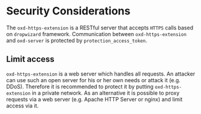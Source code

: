 # Security Considerations

The `oxd-https-extension` is a RESTful server that accepts `HTTPS` calls based on `dropwizard` framework. Communication between `oxd-https-extension` and `oxd-server` is protected by `protection_access_token`.

## Limit access

`oxd-https-extension` is a web server which handles all requests. An attacker can use such an open server for his or her own needs or attack it (e.g. DDoS). Therefore it is recommended to protect it by putting `oxd-https-extension` in a private network. As an alternative it is possible to proxy requests via a web server (e.g. Apache HTTP Server or nginx) and limit access via it. 
